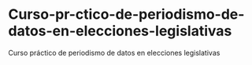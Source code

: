 # Curso-pr-ctico-de-periodismo-de-datos-en-elecciones-legislativas
Curso práctico de periodismo de datos en elecciones legislativas
